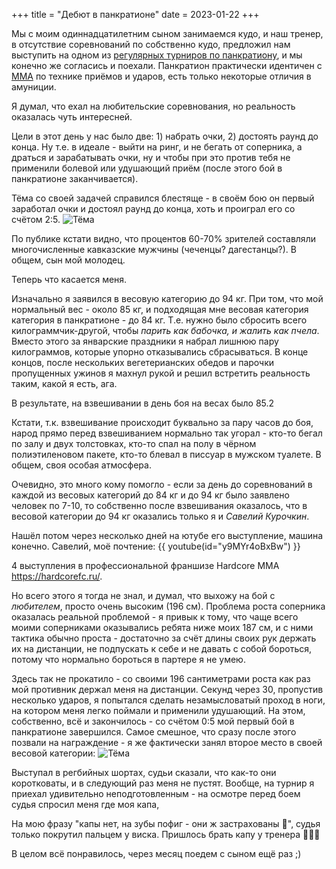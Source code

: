 +++
title = "Дебют в панкратионе"
date = 2023-01-22
+++

Мы с моим одиннадцатилетним сыном занимаемся кудо, и наш тренер, в отсутствие соревнований по собственно кудо, предложил нам выступить на одном из [регулярных турниров по панкратиону](https://shakasports.com/fights), и мы конечно же согласись и поехали. Панкратион практически идентичен с [MMA](https://ru.wikipedia.org/wiki/%D0%A1%D0%BC%D0%B5%D1%88%D0%B0%D0%BD%D0%BD%D1%8B%D0%B5_%D0%B1%D0%BE%D0%B5%D0%B2%D1%8B%D0%B5_%D0%B8%D1%81%D0%BA%D1%83%D1%81%D1%81%D1%82%D0%B2%D0%B0) по технике приёмов и ударов, есть только некоторые отличия в амуниции.

Я думал, что ехал на любительские соревнования, но реальность оказалась чуть интересней. 

Цели в этот день у нас было две: 1) набрать очки, 2) достоять раунд до конца. Ну т.е. в идеале - выйти на ринг, и не бегать от соперника, а драться и зарабатывать очки, ну и чтобы при это против тебя не применили болевой или удушающий приём (после этого бой в панкратионе заканчивается).

Тёма со своей задачей справился блестяще - в своём бою он первый заработал очки и достоял раунд до конца, хоть и проиграл его со счётом 2:5. 
![Тёма](/img/pankr0.png)

По публике кстати видно, что процентов 60-70% зрителей составляли многочисленные кавказские мужчины (чеченцы? дагестанцы?).
В общем, сын мой молодец.


Теперь что касается меня.

Изначально я заявился в весовую категорию до 94 кг. При том, что мой нормальный вес - около 85 кг, и подходящая мне весовая категория категория в панкратионе - до 84 кг. Т.е. нужно было сбросить всего килограммчик-другой, чтобы _парить как бабочка, и жалить как пчела_. Вместо этого за январские праздники я набрал лишнюю пару килограммов, которые упорно отказывались сбрасываться. В конце концов, после нескольких вегетерианских обедов и парочки пропущенных ужинов я махнул рукой и решил встретить реальность таким, какой я есть, ага. 

В результате, на взвешивании в день боя на весах было 85.2

Кстати, т.к. взвешивание происходит буквально за пару часов до боя, народ прямо перед взвешиванием нормально так угорал - кто-то бегал по залу и двух толстовках, кто-то спал на полу в чёрном полиэтиленовом пакете, кто-то блевал в писсуар в мужском туалете. В общем, своя особая атмосфера.

Очевидно, это много кому помогло - если за день до соревнований в каждой из весовых категорий до 84 кг и до 94 кг было заявлено человек по 7-10, то собственно после взвешивания оказалось, что в весовой категории до 94 кг оказались только я и _Савелий Курочкин_. 

Нашёл потом через несколько дней на ютубе его выступление, машина конечно. Савелий, моё почтение:
{{ youtube(id="y9MYr4oBxBw") }}

4 выступления в профессиональной франшизе Hardcore MMA https://hardcorefc.ru/. 


Но всего этого я тогда не знал, и думал, что выхожу на бой с _любителем_, просто очень высоким (196 см). Проблема роста соперника оказалась реальной проблемой - я привык к тому, что чаще всего моими соперниками оказывались ребята ниже моих 187 см, и с ними тактика обычно проста - достаточно за счёт длины своих рук держать их на дистанции, не подпускать к себе и не давать с собой бороться, потому что нормально бороться в партере я не умею. 

Здесь так не прокатило - со своими 196 сантиметрами роста как раз мой противник держал меня на дистанции. Секунд через 30, пропустив несколько ударов, я попытался сделать незамысловатый проход в ноги, на котором меня легко поймали и применили удушающий. На этом, собственно, всё и закончилось - со счётом 0:5 мой первый бой в панкратионе завершился. Самое смешное, что сразу после этого позвали на награждение - я же фактически занял второе место в своей весовой категории:
![Тёма](/img/pankr1.jpg)



Выступал в регбийных шортах, судьи сказали, что как-то они коротковаты, и в следующий раз меня не пустят. Вообще, на турнир я приехал удивительно неподготовленным - на осмотре перед боем судья спросил меня где моя капа, 

На мою фразу "капы нет, на зубы пофиг - они ж застрахованы 🤨", судья только покрутил пальцем у виска. Пришлось брать капу у тренера 🤷🏻‍♂️ 


В целом всё понравилось, через месяц поедем с сыном ещё раз ;) 